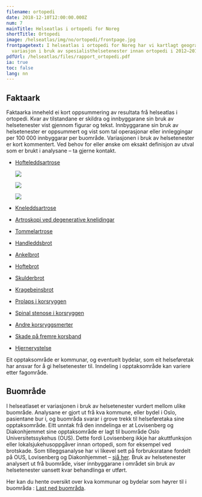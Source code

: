 ```yaml
---
filename: ortopedi
date: 2018-12-10T12:00:00.000Z
num: 7
mainTitle: Helseatlas i ortopedi for Noreg
shortTitle: Ortopedi
image: /helseatlas/img/no/ortopedi/frontpage.jpg
frontpagetext: I helseatlas i ortopedi for Noreg har vi kartlagt geografisk
  variasjon i bruk av spesialisthelsetenester innan ortopedi i 2012–2016.
pdfUrl: /helseatlas/files/rapport_ortopedi.pdf
ia: true
toc: false
lang: nn
---
```

## Faktaark

Faktaarka inneheld ei kort oppsummering av resultata frå helseatlas i ortopedi. Kvar av tilstandane er skildra og innbyggarane sin bruk av helsetenester vist gjennom figurar og tekst. Innbyggarane sin bruk av helsetenester er oppsummert og vist som tal operasjonar eller innleggingar per 100 000 innbyggarar per buområde. Variasjonen i bruk av helsetenester er kort kommentert.
Ved behov for eller ønske om eksakt definisjon av utval som er brukt i analysane – ta gjerne kontakt.

* [Hofteleddsartrose](/helseatlas/files/ortopedi_faktaark_hofteleddsartrose.pdf)

  ![](/helseatlas/img/no/ortopedi/o1ho-rplot-kjonnalderford-10-prosedyrar-faktaark-1.png)

  ![](/helseatlas/img/no/ortopedi/o1ho-rplot-kaj-prosrate-medaarsrate-faktaark-1.png)

  ![](/helseatlas/img/no/ortopedi/o1ho-rplot-kaj-pros-inndelt-offeige-offanna-privat-faktaark-1.png)
* [Kneleddsartrose](/helseatlas/files/ortopedi_faktaark_kneleddsartrose.pdf)
* [Artroskopi ved degenerative knelidingar](/helseatlas/files/ortopedi_faktaark_artroskopi_ved_degenerative_knelidingar.pdf)
* [Tommelartrose](/helseatlas/files/ortopedi_faktaark_tommelartrose.pdf)
* [Handleddsbrot](/helseatlas/files/ortopedi_faktaark_handleddsbrot.pdf)
* [Ankelbrot](/helseatlas/files/ortopedi_faktaark_ankelbrot.pdf)
* [Hoftebrot](/helseatlas/files/ortopedi_faktaark_hoftebrot.pdf)
* [Skulderbrot](/helseatlas/files/ortopedi_faktaark_skulderbrot.pdf)
* [Kragebeinsbrot](/helseatlas/files/ortopedi_faktaark_kragebeinsbrot.pdf)
* [Prolaps i korsryggen](/helseatlas/files/ortopedi_faktaark_prolaps_i_korsryggen.pdf)
* [Spinal stenose i korsryggen](/helseatlas/files/ortopedi_faktaark_spinal_stenose_i_korsryggen.pdf)
* [Andre korsryggsmerter](/helseatlas/files/ortopedi_faktaark_andre_korsryggsmerter.pdf)
* [Skade på fremre korsband](/helseatlas/files/ortopedi_faktaark_skade_pa_fremre_korsband.pdf)
* [Hjernerystelse](/helseatlas/files/ortopedi_faktaark_hjernerystelse.pdf)

Eit opptaksområde er kommunar, og eventuelt bydelar, som eit helseføretak har ansvar for å gi helsetenester til. Inndeling i opptaksområde kan variere etter fagområde.

## Buområde

I helseatlaset er variasjonen i bruk av helsetenester vurdert mellom ulike buområde. Analysane er gjort ut frå kva kommune, eller bydel i Oslo, pasientane bur i, og buområda svarar i grove trekk til helseføretaka sine opptaksområde. Eitt unntak frå den inndelinga er at Lovisenberg og Diakonhjemmet sine opptaksområde er lagt til buområde Oslo Universitetssykehus (OUS). Dette fordi Lovisenberg ikkje har akuttfunksjon eller lokalsjukehusoppgåver innan ortopedi, som for eksempel ved brotskade. Som tilleggsanalyse har vi likevel sett på forbruksratane fordelt på OUS, Lovisenberg og Diakonhjemmet – [sjå her](/helseatlas/statisk/ortopedi_ous). Bruk av helsetenester analysert ut frå buområde, viser innbyggarane i området sin bruk av helsetenester uansett kvar behandlinga er utført.

Her kan du hente oversikt over kva kommunar og bydelar som høyrer til i buområda : [Last ned buområda](/helseatlas/files/ortopedi_buomraader.pdf).